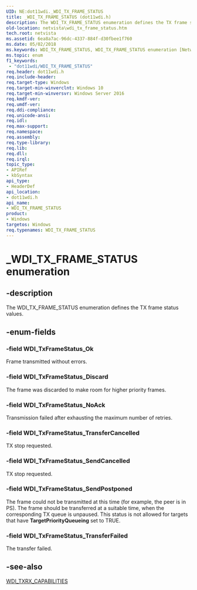 ```yaml
---
UID: NE:dot11wdi._WDI_TX_FRAME_STATUS
title: _WDI_TX_FRAME_STATUS (dot11wdi.h)
description: The WDI_TX_FRAME_STATUS enumeration defines the TX frame status values.
old-location: netvista\wdi_tx_frame_status.htm
tech.root: netvista
ms.assetid: 6ea8a7ac-96dc-4337-884f-d30fbee1f760
ms.date: 05/02/2018
ms.keywords: WDI_TX_FRAME_STATUS, WDI_TX_FRAME_STATUS enumeration [Network Drivers Starting with Windows Vista], WDI_TxFrameStatus_Discard, WDI_TxFrameStatus_NoAck, WDI_TxFrameStatus_Ok, WDI_TxFrameStatus_SendCancelled, WDI_TxFrameStatus_SendPostponed, WDI_TxFrameStatus_TransferCancelled, WDI_TxFrameStatus_TransferFailed, _WDI_TX_FRAME_STATUS, dot11wdi/WDI_TX_FRAME_STATUS, dot11wdi/WDI_TxFrameStatus_Discard, dot11wdi/WDI_TxFrameStatus_NoAck, dot11wdi/WDI_TxFrameStatus_Ok, dot11wdi/WDI_TxFrameStatus_SendCancelled, dot11wdi/WDI_TxFrameStatus_SendPostponed, dot11wdi/WDI_TxFrameStatus_TransferCancelled, dot11wdi/WDI_TxFrameStatus_TransferFailed, netvista.wdi_tx_frame_status, netvista.wifi_tx_frame_status
ms.topic: enum
f1_keywords:
 - "dot11wdi/WDI_TX_FRAME_STATUS"
req.header: dot11wdi.h
req.include-header: 
req.target-type: Windows
req.target-min-winverclnt: Windows 10
req.target-min-winversvr: Windows Server 2016
req.kmdf-ver: 
req.umdf-ver: 
req.ddi-compliance: 
req.unicode-ansi: 
req.idl: 
req.max-support: 
req.namespace: 
req.assembly: 
req.type-library: 
req.lib: 
req.dll: 
req.irql: 
topic_type:
- APIRef
- kbSyntax
api_type:
- HeaderDef
api_location:
- dot11wdi.h
api_name:
- WDI_TX_FRAME_STATUS
product:
- Windows
targetos: Windows
req.typenames: WDI_TX_FRAME_STATUS
---
```


# _WDI_TX_FRAME_STATUS enumeration


## -description


The WDI_TX_FRAME_STATUS enumeration defines the TX frame status values.


## -enum-fields




### -field WDI_TxFrameStatus_Ok

Frame transmitted without errors.


### -field WDI_TxFrameStatus_Discard

The frame was discarded to make room for higher priority frames.


### -field WDI_TxFrameStatus_NoAck

Transmission failed after exhausting the maximum number of retries.


### -field WDI_TxFrameStatus_TransferCancelled

TX stop requested.


### -field WDI_TxFrameStatus_SendCancelled

TX stop requested.


### -field WDI_TxFrameStatus_SendPostponed

The frame could not be transmitted at this time (for example, the peer is in PS). The frame should be transferred at a suitable time, when the corresponding TX queue is unpaused. This status is not allowed for targets that have <b>TargetPriorityQueueing</b> set to TRUE.


### -field WDI_TxFrameStatus_TransferFailed

The transfer failed.


## -see-also




<a href="https://docs.microsoft.com/windows-hardware/drivers/ddi/dot11wdi/ns-dot11wdi-_wdi_txrx_target_capabilities">WDI_TXRX_CAPABILITIES</a>
 

 

